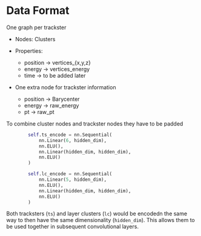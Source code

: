 # Data Format

One graph per trackster

- Nodes: Clusters
- Properties: 
    - position  -> vertices_{x,y,z}
    - energy    -> vertices_energy
    - time      -> to be added later

- One extra node for trackster information
    - position  -> Barycenter
    - energy    -> raw_energy
    - pt        -> raw_pt


To combine cluster nodes and trackster nodes they have to be padded 
```python
        self.ts_encode = nn.Sequential(
            nn.Linear(6, hidden_dim),
            nn.ELU(),
            nn.Linear(hidden_dim, hidden_dim),
            nn.ELU()
        )

        self.lc_encode = nn.Sequential(
            nn.Linear(5, hidden_dim),
            nn.ELU(),
            nn.Linear(hidden_dim, hidden_dim),
            nn.ELU()
        )
```

Both tracksters (`ts`) and layer clusters (`lc`) would be encodedn the same way to then have the same dimensionality (`hidden_dim`). This allows them to be used together in subsequent convolutional layers. 